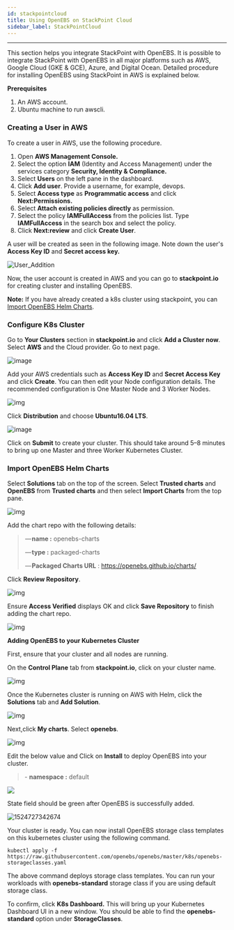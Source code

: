 ```yaml
---
id: stackpointcloud
title: Using OpenEBS on StackPoint Cloud
sidebar_label: StackPointCloud
---
```


------

This section helps you integrate StackPoint with OpenEBS. It is possible to integrate StackPoint with OpenEBS in all major platforms such as AWS, Google Cloud (GKE & GCE), Azure, and Digital Ocean. Detailed procedure for installing OpenEBS using StackPoint in AWS is explained below.

 **Prerequisites**

1. An AWS account.
2. Ubuntu machine to run awscli.

### **Creating a User in AWS**

To create a user in AWS, use the following procedure.

1. Open **AWS Management Console.**
2. Select the option **IAM** (Identity and Access Management) under the services category **Security, Identity & Compliance.**
3. Select **Users** on the left pane in the dashboard.
4. Click **Add user**. Provide a username, for example, devops.
5. Select **Access type** as **Programmatic access** and click **Next:Permissions.**
6. Select **Attach existing policies directly** as permission.
7. Select the policy **IAMFullAccess** from the policies list. Type **IAMFullAccess** in the search box and select the policy.
8. Click **Next:review** and click **Create User**.

A user will be created as seen in the following image. Note down the user's **Access Key ID** and **Secret access key.**

![User_Addition](https://docs.mayaonline.io/assets/Add_user.jpg)

Now, the user account is created in AWS and you can go to **stackpoint.io** for creating cluster and installing OpenEBS.

**Note:** If you have already created a k8s cluster using stackpoint, you can [Import OpenEBS Helm Charts](#ImportHelmCharts). 

### **Configure K8s Cluster**


Go to **Your Clusters** section in **stackpoint.io** and click **Add a Cluster now**. Select **AWS** and the Cloud provider. Go to next page. 

![image](/docs/assets/platform_stackpoint.png)

Add your AWS credentials such as **Access Key ID** and **Secret Access Key** and click **Create**. You can then edit your Node configuration details. The recommended configuration is One Master Node and 3 Worker Nodes. 


![img](/docs/assets/provider_stackpoint.png)


Click **Distribution** and choose **Ubuntu16.04 LTS**. 


![image](/docs/assets/ubuntu_stackpoint.png)


Click on **Submit** to create your cluster. This should take around 5–8 minutes to bring up one Master and three Worker Kubernetes Cluster.

 

### **Import OpenEBS Helm Charts** <a name="ImportHelmCharts"></a>



Select **Solutions** tab on the top of the screen. Select  **Trusted charts** and **OpenEBS** from **Trusted charts** and then select **Import Charts** from the top pane.


![img](https://cdn-images-1.medium.com/max/800/0*vZr9hqN35SCCsx-a.png)


Add the chart repo with the following details:

>  — **name :** openebs-charts
>
>  — **type :** packaged-charts
>
>  — **Packaged Charts URL** : <https://openebs.github.io/charts/>



Click **Review Repository**.

![img](https://cdn-images-1.medium.com/max/800/0*lkT38CLmsESK2i1T.png)


Ensure **Access Verified** displays OK and click **Save Repository** to finish adding the chart repo.


![**img**](https://cdn-images-1.medium.com/max/800/0*tS9uArAROjoOLc05.png)

**Adding OpenEBS to your Kubernetes Cluster**


First, ensure that your cluster and all nodes are running.

On the **Control Plane** tab from **stackpoint.io**, click on your cluster name.


![img](/docs/assets/cluster_stackpoint.png)


Once the Kubernetes cluster is running on AWS with Helm, click the **Solutions** tab and **Add Solution**.

![img](/docs/assets/solutions_stackpoint.png)

Next,click **My charts**. Select **openebs**.

![img](/docs/assets/charts_stackpoint.png)

Edit the below value and Click on **Install** to deploy OpenEBS into your cluster.

> \- **namespace :** default
>

![](docs/assets/install_stackpoint.png)


State field should be green after OpenEBS is successfully added.

![1524727342674](/docs/assets/openebs-success-install-stackpoint.PNG)


Your cluster is ready. You can now install OpenEBS storage class templates on this kubernetes cluster using the following command.

```
kubectl apply -f https://raw.githubusercontent.com/openebs/openebs/master/k8s/openebs-storageclasses.yaml
```

The above command deploys storage class templates. You can run your workloads with **openebs-standard** storage class if you are using default storage class.

To confirm, click **K8s Dashboard.** This will bring up your Kubernetes Dashboard UI in a new window. You should be able to find the **openebs-standard** option under **StorageClasses**.

 


<!-- Hotjar Tracking Code for https://docs.openebs.io -->
<script>
   (function(h,o,t,j,a,r){
       h.hj=h.hj||function(){(h.hj.q=h.hj.q||[]).push(arguments)};
       h._hjSettings={hjid:785693,hjsv:6};
       a=o.getElementsByTagName('head')[0];
       r=o.createElement('script');r.async=1;
       r.src=t+h._hjSettings.hjid+j+h._hjSettings.hjsv;
       a.appendChild(r);
   })(window,document,'https://static.hotjar.com/c/hotjar-','.js?sv=');
</script>
